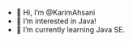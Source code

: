 - 👋 Hi, I’m @KarimAhsani
- 👀 I’m interested in Java!
- 🌱 I’m currently learning Java SE.
<!-- - 💞️ I’m looking to collaborate on ...
- 📫 How to reach me ... -->

<!---
KarimAhsani/KarimAhsani is a ✨ special ✨ repository because its `README.md` (this file) appears on your GitHub profile.
You can click the Preview link to take a look at your changes.
--->
